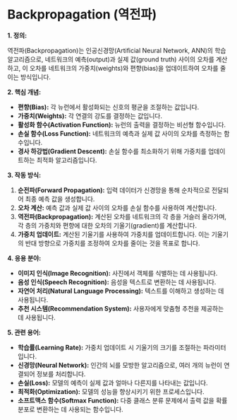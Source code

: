 # Backpropagation (역전파)

**1. 정의:**

역전파(Backpropagation)는 인공신경망(Artificial Neural Network, ANN)의 학습 알고리즘으로, 네트워크의 예측(output)과 실제 값(ground truth) 사이의 오차를 계산하고, 이 오차를 네트워크의 가중치(weights)와 편향(bias)을 업데이트하여 오차를 줄이는 방식입니다. 

**2. 핵심 개념:**

*   **편향(Bias):** 각 뉴런에서 활성화되는 신호의 평균을 조절하는 값입니다.
*   **가중치(Weights):** 각 연결의 강도를 결정하는 값입니다.
*   **활성화 함수(Activation Function):** 뉴런의 출력을 결정하는 비선형 함수입니다.
*   **손실 함수(Loss Function):** 네트워크의 예측과 실제 값 사이의 오차를 측정하는 함수입니다.
*   **경사 하강법(Gradient Descent):** 손실 함수를 최소화하기 위해 가중치를 업데이트하는 최적화 알고리즘입니다.

**3. 작동 방식:**

1.  **순전파(Forward Propagation):** 입력 데이터가 신경망을 통해 순차적으로 전달되어 최종 예측 값을 생성합니다.
2.  **오차 계산:** 예측 값과 실제 값 사이의 오차를 손실 함수를 사용하여 계산합니다.
3.  **역전파(Backpropagation):** 계산된 오차를 네트워크의 각 층을 거슬러 올라가며, 각 층의 가중치와 편향에 대한 오차의 기울기(gradient)를 계산합니다.
4.  **가중치 업데이트:** 계산된 기울기를 사용하여 가중치를 업데이트합니다. 이는 기울기의 반대 방향으로 가중치를 조정하여 오차를 줄이는 것을 목표로 합니다.

**4. 응용 분야:**

*   **이미지 인식(Image Recognition):** 사진에서 객체를 식별하는 데 사용됩니다.
*   **음성 인식(Speech Recognition):** 음성을 텍스트로 변환하는 데 사용됩니다.
*   **자연어 처리(Natural Language Processing):** 텍스트를 이해하고 생성하는 데 사용됩니다.
*   **추천 시스템(Recommendation System):** 사용자에게 맞춤형 추천을 제공하는 데 사용됩니다.

**5. 관련 용어:**

*   **학습률(Learning Rate):** 가중치 업데이트 시 기울기의 크기를 조절하는 파라미터입니다.
*   **신경망(Neural Network):** 인간의 뇌를 모방한 알고리즘으로, 여러 개의 뉴런이 연결되어 정보를 처리합니다.
*   **손실(Loss):** 모델의 예측이 실제 값과 얼마나 다른지를 나타내는 값입니다.
*   **최적화(Optimization):** 모델의 성능을 향상시키기 위한 프로세스입니다.
*   **소프트맥스 함수(Softmax Function):** 다중 클래스 분류 문제에서 출력 값을 확률 분포로 변환하는 데 사용되는 함수입니다.